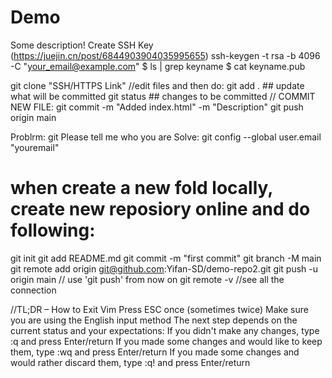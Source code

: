 # Demo

Some description!
Create SSH Key (https://juejin.cn/post/6844903904035995655)
ssh-keygen -t rsa -b 4096 -C "your_email@example.com"
$ ls | grep keyname
$ cat keyname.pub

git clone "SSH/HTTPS Link"
//edit files and then do: 
git add .  ## update what will be committed
git status  ## changes to be committed
// COMMIT NEW FILE: 
git commit -m "Added index.html" -m "Description"
git push origin main

Problrm: git Please tell me who you are
Solve: git config --global user.email "youremail"

# when create a new fold locally, create new reposiory online and do following: 
git init
git add README.md
git commit -m "first commit"
git branch -M main
git remote add origin git@github.com:Yifan-SD/demo-repo2.git
git push -u origin main  // use 'git push' from now on
git remote -v //see all the connection

//TL;DR – How to Exit Vim
Press ESC once (sometimes twice)
Make sure you are using the English input method
The next step depends on the current status and your expectations:
If you didn't make any changes, type :q and press Enter/return
If you made some changes and would like to keep them, type :wq and press Enter/return
If you made some changes and would rather discard them, type :q! and press Enter/return
